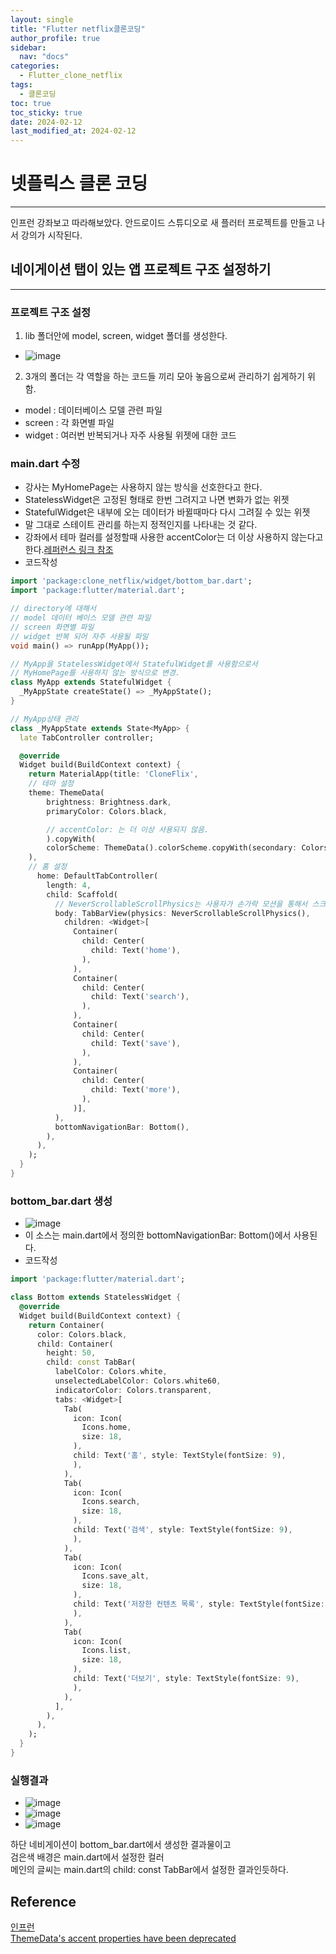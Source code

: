 ```yaml
---
layout: single
title: "Flutter netflix클론코딩"
author_profile: true
sidebar:
  nav: "docs"
categories: 
  - Flutter_clone_netflix
tags:
  - 클론코딩
toc: true
toc_sticky: true
date: 2024-02-12
last_modified_at: 2024-02-12
---
```


# 넷플릭스 클론 코딩
---

인프런 강좌보고 따라해보았다.
안드로이드 스튜디오로 새 플러터 프로젝트를 만들고 나서 강의가 시작된다.

## 네이게이션 탭이 있는 앱 프로젝트 구조 설정하기
---

### 프로젝트 구조 설정

1. lib 폴더안에 model, screen, widget 폴더를 생성한다.
 * ![image](..\..\images\flutter\clone\netflix\flutter_clone_netflix00.PNG)
2. 3개의 폴더는 각 역할을 하는 코드들 끼리 모아 놓음으로써 관리하기 쉽게하기 위함.
 * model : 데이터베이스 모델 관련 파일
 * screen : 각 화면별 파일
 * widget : 여러번 반복되거나 자주 사용될 위젯에 대한 코드

### main.dart 수정
 * 강사는 MyHomePage는 사용하지 않는 방식을 선호한다고 한다.
 * StatelessWidget은 고정된 형태로 한번 그려지고 나면 변화가 없는 위젯
 * StatefulWidget은 내부에 오는 데이터가 바뀔때마다 다시 그려질 수 있는 위젯
 * 말 그대로 스테이트 관리를 하는지 정적인지를 나타내는 것 같다.
 * 강좌에서 테마 컬러를 설정할때 사용한 accentColor는 더 이상 사용하지 않는다고 한다.[레퍼런스 링크 참조](#reference)
 * 코드작성

``` dart  
import 'package:clone_netflix/widget/bottom_bar.dart';
import 'package:flutter/material.dart';

// directory에 대해서
// model 데이터 베이스 모델 관련 파일
// screen 화면별 파일
// widget 반복 되어 자주 사용될 파일
void main() => runApp(MyApp());

// MyApp을 StatelessWidget에서 StatefulWidget를 사용함으로서
// MyHomePage를 사용하지 않는 방식으로 변경.
class MyApp extends StatefulWidget {
  _MyAppState createState() => _MyAppState();
}

// MyApp상태 관리
class _MyAppState extends State<MyApp> {
  late TabController controller;

  @override
  Widget build(BuildContext context) {
    return MaterialApp(title: 'CloneFlix',
    // 테마 설정
    theme: ThemeData(
        brightness: Brightness.dark,
        primaryColor: Colors.black,

        // accentColor: 는 더 이상 사용되지 않음.
        ).copyWith(
        colorScheme: ThemeData().colorScheme.copyWith(secondary: Colors.white)
    ),
    // 홈 설정
      home: DefaultTabController(
        length: 4,
        child: Scaffold(
          // NeverScrollableScrollPhysics는 사용자가 손가락 모션을 통해서 스크롤 막기
          body: TabBarView(physics: NeverScrollableScrollPhysics(),
            children: <Widget>[
              Container(
                child: Center(
                  child: Text('home'),
                ),
              ),
              Container(
                child: Center(
                  child: Text('search'),
                ),
              ),
              Container(
                child: Center(
                  child: Text('save'),
                ),
              ),
              Container(
                child: Center(
                  child: Text('more'),
                ),
              )],
          ),
          bottomNavigationBar: Bottom(),
        ),
      ),
    );
  }
}
```

### bottom_bar.dart 생성

* ![image](..\..\images\flutter\clone\netflix\flutter_clone_netflix01.PNG)
* 이 소스는 main.dart에서 정의한 bottomNavigationBar: Bottom()에서 사용된다.
* 코드작성


```dart
import 'package:flutter/material.dart';

class Bottom extends StatelessWidget {
  @override
  Widget build(BuildContext context) {
    return Container(
      color: Colors.black,
      child: Container(
        height: 50,
        child: const TabBar(
          labelColor: Colors.white,
          unselectedLabelColor: Colors.white60,
          indicatorColor: Colors.transparent,
          tabs: <Widget>[
            Tab(
              icon: Icon(
                Icons.home,
                size: 18,
              ),
              child: Text('홈', style: TextStyle(fontSize: 9),
              ),
            ),
            Tab(
              icon: Icon(
                Icons.search,
                size: 18,
              ),
              child: Text('검색', style: TextStyle(fontSize: 9),
              ),
            ),
            Tab(
              icon: Icon(
                Icons.save_alt,
                size: 18,
              ),
              child: Text('저장한 컨텐츠 목록', style: TextStyle(fontSize: 9),
              ),
            ),
            Tab(
              icon: Icon(
                Icons.list,
                size: 18,
              ),
              child: Text('더보기', style: TextStyle(fontSize: 9),
              ),
            ),
          ],
        ),
      ),
    );
  }
}
```

### 실행결과

* ![image](..\..\images\flutter\clone\netflix\flutter_clone_netflix02.PNG)
* ![image](..\..\images\flutter\clone\netflix\flutter_clone_netflix03.PNG)
* ![image](..\..\images\flutter\clone\netflix\flutter_clone_netflix04.PNG)

하단 네비게이션이 bottom_bar.dart에서 생성한 결과물이고  
검은색 배경은 main.dart에서 설정한 컬러  
메인의 글씨는 main.dart의 child: const TabBar에서 설정한 결과인듯하다. 

## Reference
[인프런](https://www.inflearn.com/course/flutter-netflix-clone-app)  
[ThemeData's accent properties have been deprecated](https://docs.flutter.dev/release/breaking-changes/theme-data-accent-properties)
